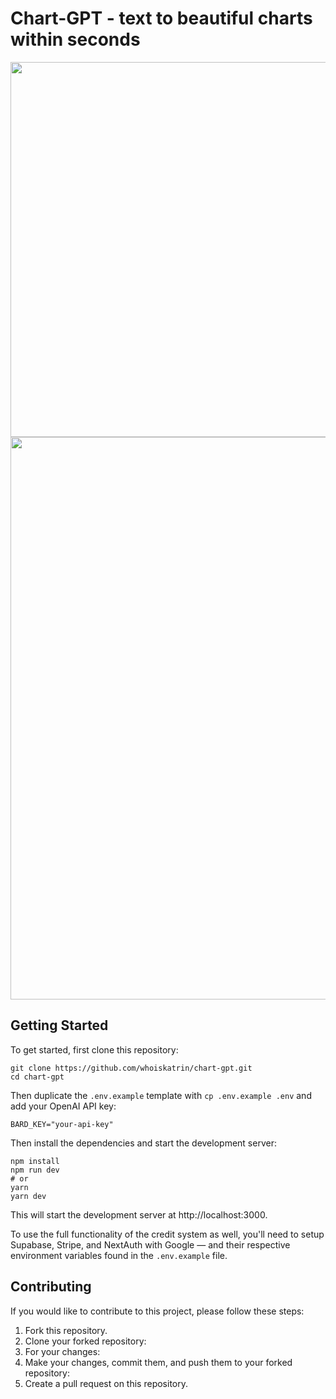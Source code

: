 # Chart-GPT - text to beautiful charts within seconds

<div align="center">
    <img src="https://raw.githubusercontent.com/whoiskatrin/chart-gpt/main/public/chartgpt-og.png" width="600" />
     <img src="https://github.com/whoiskatrin/chart-gpt/blob/main/update.png" width="900" />
</div>

## Getting Started

To get started, first clone this repository:

```
git clone https://github.com/whoiskatrin/chart-gpt.git
cd chart-gpt
```

Then duplicate the `.env.example` template with `cp .env.example .env` and add your OpenAI API key:

```
BARD_KEY="your-api-key"
```

Then install the dependencies and start the development server:

```
npm install
npm run dev
# or
yarn
yarn dev
```

This will start the development server at http://localhost:3000.

To use the full functionality of the credit system as well, you'll need to setup Supabase, Stripe, and NextAuth with Google — and their respective environment variables found in the `.env.example` file.

## Contributing

If you would like to contribute to this project, please follow these steps:

1. Fork this repository.
2. Clone your forked repository:
3. For your changes:
4. Make your changes, commit them, and push them to your forked repository:
5. Create a pull request on this repository.

